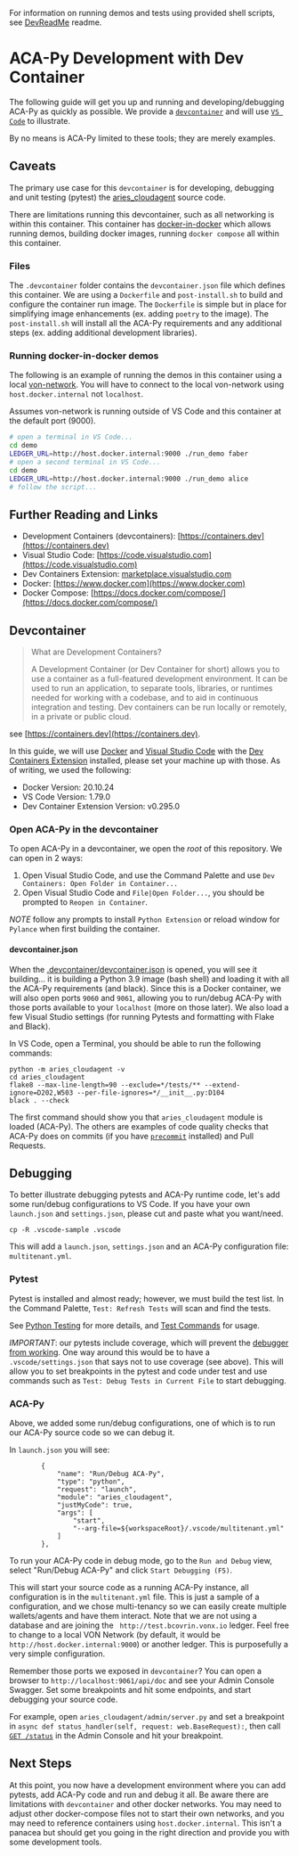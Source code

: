 For information on running demos and tests using provided shell scripts, see [DevReadMe](../DevReadMe) readme.

# ACA-Py Development with Dev Container
The following guide will get you up and running and developing/debugging ACA-Py as quickly as possible. 
We provide a [`devcontainer`](https://containers.dev) and will use [`VS Code`](https://code.visualstudio.com) to illustrate.

By no means is ACA-Py limited to these tools; they are merely examples.  

## Caveats

The primary use case for this `devcontainer` is for developing, debugging and unit testing (pytest) the [aries_cloudagent](https://github.com/hyperledger/aries-cloudagent-python/tree/0.10.2/aries_cloudagent) source code.

There are limitations running this devcontainer, such as all networking is within this container. This container has [docker-in-docker](https://github.com/microsoft/vscode-dev-containers/blob/0.10.2/script-library/docs/docker-in-docker.md) which allows running demos, building docker images, running `docker compose` all within this container.

### Files
The `.devcontainer` folder contains the `devcontainer.json` file which defines this container. We are using a `Dockerfile` and `post-install.sh` to build and configure the container run image. The `Dockerfile` is simple but in place for simplifying image enhancements (ex. adding `poetry` to the image). The `post-install.sh` will install all the ACA-Py requirements and any additional steps (ex. adding additional development libraries).

### Running docker-in-docker demos
The following is an example of running the demos in this container using a local [von-network](https://github.com/bcgov/von-network/tree/main). You will have to connect to the local von-network using `host.docker.internal` not `localhost`.

Assumes von-network is running outside of VS Code and this container at the default port (9000).

```sh
# open a terminal in VS Code...
cd demo
LEDGER_URL=http://host.docker.internal:9000 ./run_demo faber
# open a second terminal in VS Code...
cd demo
LEDGER_URL=http://host.docker.internal:9000 ./run_demo alice
# follow the script...
```


## Further Reading and Links

* Development Containers (devcontainers): [https://containers.dev](https://containers.dev)
* Visual Studio Code: [https://code.visualstudio.com](https://code.visualstudio.com)
* Dev Containers Extension: [marketplace.visualstudio.com](https://marketplace.visualstudio.com/items?itemName=ms-vscode-remote.remote-containers)
* Docker: [https://www.docker.com](https://www.docker.com)
* Docker Compose: [https://docs.docker.com/compose/](https://docs.docker.com/compose/)


## Devcontainer

> What are Development Containers?
> 
> A Development Container (or Dev Container for short) allows you to use a container as a full-featured development environment. It can be used to run an application, to separate tools, libraries, or runtimes needed for working with a codebase, and to aid in continuous integration and testing. Dev containers can be run locally or remotely, in a private or public cloud.

see [https://containers.dev](https://containers.dev).

In this guide, we will use [Docker](https://www.docker.com) and [Visual Studio Code](https://code.visualstudio.com) with the [Dev Containers Extension](https://marketplace.visualstudio.com/items?itemName=ms-vscode-remote.remote-containers) installed, please set your machine up with those. As of writing, we used the following: 

- Docker Version: 20.10.24
- VS Code Version: 1.79.0
- Dev Container Extension Version: v0.295.0

### Open ACA-Py in the devcontainer

To open ACA-Py in a devcontainer, we open the *root* of this repository. We can open in 2 ways:

1. Open Visual Studio Code, and use the Command Palette and use `Dev Containers: Open Folder in Container...`
2. Open Visual Studio Code and `File|Open Folder...`, you should be prompted to `Reopen in Container`.

*NOTE* follow any prompts to install `Python Extension` or reload window for `Pylance` when first building the container.

#### devcontainer.json

When the [.devcontainer/devcontainer.json](https://github.com/hyperledger/aries-cloudagent-python/blob/0.10.2/.devcontainer/devcontainer.json) is opened, you will see it building... it is building a Python 3.9 image (bash shell) and loading it with all the ACA-Py requirements (and black). Since this is a Docker container, we will also open ports `9060` and `9061`, allowing you to run/debug ACA-Py with those ports available to your `localhost` (more on those later). We also load a few Visual Studio settings (for running Pytests and formatting with Flake and Black).

In VS Code, open a Terminal, you should be able to run the following commands:

```
python -m aries_cloudagent -v
cd aries_cloudagent
flake8 --max-line-length=90 --exclude=*/tests/** --extend-ignore=D202,W503 --per-file-ignores=*/__init__.py:D104
black . --check
```

The first command should show you that `aries_cloudagent` module is loaded (ACA-Py). The others are examples of code quality checks that ACA-Py does on commits (if you have [`precommit`](https://pre-commit.com) installed) and Pull Requests.

## Debugging

To better illustrate debugging pytests and ACA-Py runtime code, let's add some run/debug configurations to VS Code. If you have your own `launch.json` and `settings.json`, please cut and paste what you want/need.

```
cp -R .vscode-sample .vscode
```

This will add a `launch.json`, `settings.json` and an ACA-Py configuration file: `multitenant.yml`. 

### Pytest

Pytest is installed and almost ready; however, we must build the test list. In the Command Palette, `Test: Refresh Tests` will scan and find the tests.

See [Python Testing](https://code.visualstudio.com/docs/python/testing) for more details, and [Test Commands](https://code.visualstudio.com/docs/python/testing#_test-commands) for usage.

*IMPORTANT*: our pytests include coverage, which will prevent the [debugger from working](https://code.visualstudio.com/docs/python/testing#_debug-tests). One way around this would be to have a `.vscode/settings.json` that says not to use coverage (see above). This will allow you to set breakpoints in the pytest and code under test and use commands such as `Test: Debug Tests in Current File` to start debugging.


### ACA-Py

Above, we added some run/debug configurations, one of which is to run our ACA-Py source code so we can debug it.

In `launch.json` you will see:

```
        {
            "name": "Run/Debug ACA-Py",
            "type": "python",
            "request": "launch",
            "module": "aries_cloudagent",
            "justMyCode": true,
            "args": [
                "start",
                "--arg-file=${workspaceRoot}/.vscode/multitenant.yml"
            ]
        },
```

To run your ACA-Py code in debug mode, go to the `Run and Debug` view, select "Run/Debug ACA-Py" and click `Start Debugging (F5)`.

This will start your source code as a running ACA-Py instance, all configuration is in the `multitenant.yml` file. This is just a sample of a configuration, and we chose multi-tenancy so we can easily create multiple wallets/agents and have them interact.  Note that we are not using a database and are joining the ` http://test.bcovrin.vonx.io` ledger. Feel free to change to a local VON Network (by default, it would be `http://host.docker.internal:9000`) or another ledger. This is purposefully a very simple configuration.

Remember those ports we exposed in `devcontainer`? You can open a browser to `http://localhost:9061/api/doc` and see your Admin Console Swagger. Set some breakpoints and hit some endpoints, and start debugging your source code.

For example, open `aries_cloudagent/admin/server.py` and set a breakpoint in `async def status_handler(self, request: web.BaseRequest):`, then call [`GET /status`](http://localhost:9061/api/doc#/server/get_status) in the Admin Console and hit your breakpoint.

## Next Steps

At this point, you now have a development environment where you can add pytests, add ACA-Py code and run and debug it all. Be aware there are limitations with `devcontainer` and other docker networks. You may need to adjust other docker-compose files not to start their own networks, and you may need to reference containers using `host.docker.internal`. This isn't a panacea but should get you going in the right direction and provide you with some development tools.
